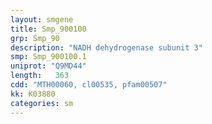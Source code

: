 ```yaml
---
layout: smgene
title: Smp_900100
grp: Smp_90
description: "NADH dehydrogenase subunit 3"
smp: Smp_900100.1
uniprot: "Q9MD44"
length:   363
cdd: "MTH00060, cl00535, pfam00507"
kk: K03880
categories: sm
---
```

